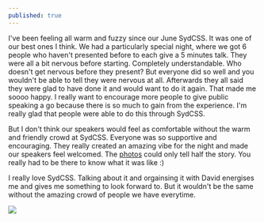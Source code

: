 ```yaml
---
published: true
---
```


I've been feeling all warm and fuzzy since our June SydCSS. It was one of our best ones I think. We had a particularly special night, where we got 6 people who haven't presented before to each give a 5 minutes talk. They were all a bit nervous before starting. Completely understandable. Who doesn't get nervous before they present? But everyone did so well and you wouldn't be able to tell they were nervous at all. Afterwards they all said they were glad to have done it and would want to do it again. That made me soooo happy. I really want to encourage more people to give public speaking a go because there is so much to gain from the experience. I'm really glad that people were able to do this through SydCSS.

But I don't think our speakers would feel as comfortable without the warm and friendly crowd at SydCSS. Everyone was so supportive and encouraging. They really created an amazing vibe for the night and made our speakers feel welcomed. The [photos](http://www.meetup.com/SydCSS/photos/all_photos/?photoAlbumId=22356002) could only tell half the story. You really had to be there to know what it was like :)

I really love SydCSS. Talking about it and orgainsing it with David energises me and gives me something to look forward to. But it wouldn't be the same without the amazing crowd of people we have everytime.

![](http://photos-g.ak.instagram.com/hphotos-ak-xfa1/915557_1579783508914750_1938460834_n.jpg)